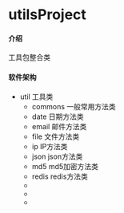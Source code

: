 # utilsProject

#### 介绍 
工具包整合类

#### 软件架构
* util 工具类
  * commons 一般常用方法类
  * date 日期方法类
  * email 邮件方法类
  * file 文件方法类
  * ip IP方法类
  * json json方法类
  * md5 md5加密方法类
  * redis redis方法类
  * 
  * 
  * 